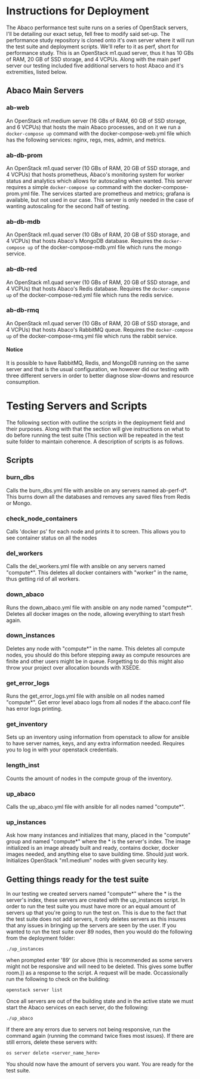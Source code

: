 # Instructions for Deployment
The Abaco performance test suite runs on a series of OpenStack servers, I'll be detailing our exact setup, fell free to modify said set-up. The performance study repository is cloned onto it's own server where it will run the test suite and deployment scripts. We'll refer to it as perf, short for performance study. This is an OpenStack m1.quad server, thus it has 10 GBs of RAM, 20 GB of SSD storage, and 4 VCPUs. Along with the main perf server our testing included five additional servers to host Abaco and it's extremities, listed below.

## Abaco Main Servers
### ab-web
An OpenStack m1.medium server (16 GBs of RAM, 60 GB of SSD storage, and 6 VCPUs) that hosts the main Abaco processes, and on it we run a `docker-compose up` command with the docker-compose-web.yml file which has the following services: nginx, regs, mes, admin, and metrics.
### ab-db-prom
An OpenStack m1.quad server (10 GBs of RAM, 20 GB of SSD storage, and 4 VCPUs) that hosts prometheus, Abaco's monitoring system for worker status and analytics which allows for autoscaling when wanted. This server requires a simple `docker-compose up` command with the docker-compose-prom.yml file. The services started are prometheus and metrics; grafana is available, but not used in our case. This server is only needed in the case of wanting autoscaling for the second half of testing.
### ab-db-mdb
An OpenStack m1.quad server (10 GBs of RAM, 20 GB of SSD storage, and 4 VCPUs) that hosts Abaco's MongoDB database. Requires the `docker-compose up` of the docker-compose-mdb.yml file which runs the mongo service.
### ab-db-red
An OpenStack m1.quad server (10 GBs of RAM, 20 GB of SSD storage, and 4 VCPUs) that hosts Abaco's Redis database. Requires the `docker-compose up` of the docker-compose-red.yml file which runs the redis service.
### ab-db-rmq
An OpenStack m1.quad server (10 GBs of RAM, 20 GB of SSD storage, and 4 VCPUs) that hosts Abaco's RabbitMQ queue. Requires the `docker-compose up` of the docker-compose-rmq.yml file which runs the rabbit service.
#### Notice
It is possible to have RabbitMQ, Redis, and MongoDB running on the same server and that is the usual configuration, we however did our testing with three different servers in order to better diagnose slow-downs and resource consumption.

# Testing Servers and Scripts
The following section with outline the scripts in the deployment field and their purposes. Along with that the section will give instructions on what to do before running the test suite (This section will be repeated in the test suite folder to maintain coherence. A description of scripts is as follows.
## Scripts
### burn_dbs
Calls the burn_dbs.yml file with ansible on any servers named ab-perf-d\*. This burns down all the databases and removes any saved files from Redis or Mongo.
### check_node_containers
 Calls 'docker ps' for each node and prints it to screen. This allows you to see container status on all the nodes
### del_workers
Calls the del_workers.yml file with ansible on any servers named "compute\*". This deletes all docker containers with "worker" in the name, thus getting rid of all workers.
### down_abaco
Runs the down_abaco.yml file with ansible on any node named "compute\*". Deletes all docker images on the node, allowing everything to start fresh again.
### down_instances
Deletes any node with "compute\*" in the name. This deletes all compute nodes, you should do this before stepping away as compute resources are finite and other users might be in queue. Forgetting to do this might also throw your project over allocation bounds with XSEDE.
### get_error_logs
Runs the get_error_logs.yml file with ansible on all nodes named "compute\*". Get error level abaco logs from all nodes if the abaco.conf file has error logs printing.
### get_inventory
Sets up an inventory using information from openstack to allow for ansible to have server names, keys, and any extra information needed. Requires you to log in with your openstack credentials.
### length_inst
Counts the amount of nodes in the compute group of the inventory.
### up_abaco
Calls the up_abaco.yml file with ansible for all nodes named "compute\*".
### up_instances
Ask how many instances and initializes that many, placed in the "compute" group and named "compute\*" where the \* is the server's index. The image initialized is an image already built and ready, contains docker, docker images needed, and anything else to save building time. Should just work. Initializes OpenStack "m1.medium" nodes with given security key.
## Getting things ready for the test suite
In our testing we created servers named "compute\*" where the \* is the server's index, these servers are created with the up_instances script. In order to run the test suite you must have more or an equal amount of servers up that you're going to run the test on. This is due to the fact that the test suite does not add servers, it only deletes servers as this insures that any issues in bringing up the servers are seen by the user. If you wanted to run the test suite over 89 nodes, then you would do the following from the deployment folder:
```
./up_instances
```
when prompted enter '89' (or above (this is recommended as some servers might not be responsive and will need to be deleted. This gives some buffer room.)) as a response to the script.
A request will be made. Occassionally run the following to check on the building:
```
openstack server list
```
Once all servers are out of the building state and in the active state we must start the Abaco services on each server, do the following:
```
./up_abaco
```
If there are any errors due to servers not being responsive, run the command again (running the command twice fixes most issues). If there are still errors, delete these servers with:
```
os server delete <server_name_here>
```
You should now have the amount of servers you want. You are ready for the test suite.
